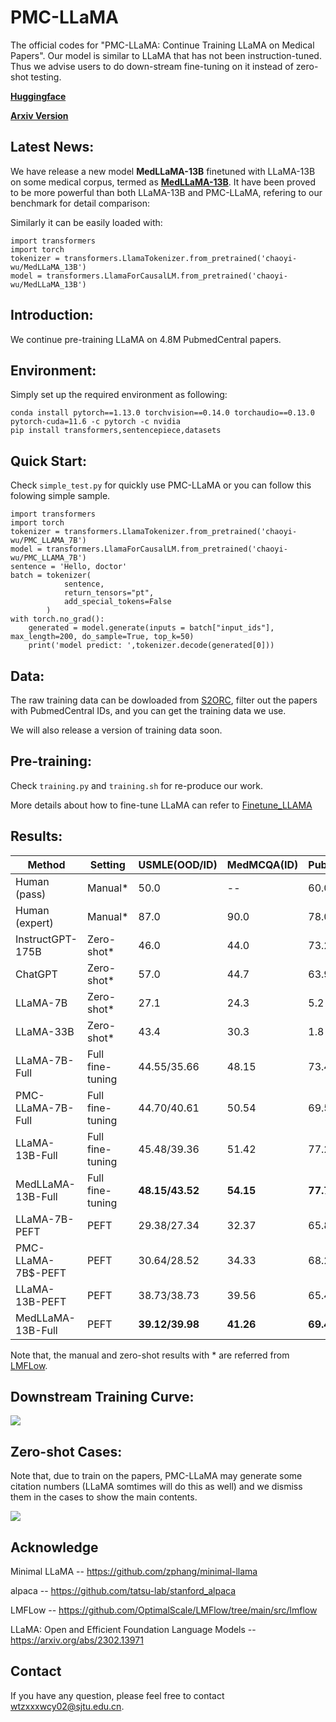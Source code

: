 # PMC-LLaMA
The official codes for "PMC-LLaMA: Continue Training LLaMA on Medical Papers". 
Our model is similar to LLaMA that has not been instruction-tuned. Thus we advise users to do down-stream fine-tuning on it instead of zero-shot testing.

[**Huggingface**](https://huggingface.co/chaoyi-wu/PMC_LLAMA_7B) 

[**Arxiv Version**](https://arxiv.org/abs/2304.14454)

## Latest News:
We have release a new model **MedLLaMA-13B** finetuned with LLaMA-13B on some medical corpus, termed as [**MedLLaMA-13B**](https://huggingface.co/chaoyi-wu/MedLLaMA_13B/blob/main/README.md). It have been proved to be more powerful than both LLaMA-13B and PMC-LLaMA, refering to our benchmark for detail comparison:

Similarly it can be easily loaded with:
```
import transformers
import torch
tokenizer = transformers.LlamaTokenizer.from_pretrained('chaoyi-wu/MedLLaMA_13B')
model = transformers.LlamaForCausalLM.from_pretrained('chaoyi-wu/MedLLaMA_13B')
```
## Introduction:
We continue pre-training LLaMA on 4.8M PubmedCentral papers.

## Environment:
Simply set up the required environment as following:
```
conda install pytorch==1.13.0 torchvision==0.14.0 torchaudio==0.13.0 pytorch-cuda=11.6 -c pytorch -c nvidia
pip install transformers,sentencepiece,datasets
```

## Quick Start:
Check `simple_test.py` for quickly use PMC-LLaMA or you can follow this folowing simple sample.

```
import transformers
import torch
tokenizer = transformers.LlamaTokenizer.from_pretrained('chaoyi-wu/PMC_LLAMA_7B')
model = transformers.LlamaForCausalLM.from_pretrained('chaoyi-wu/PMC_LLAMA_7B')
sentence = 'Hello, doctor' 
batch = tokenizer(
            sentence,
            return_tensors="pt", 
            add_special_tokens=False
        )
with torch.no_grad():
    generated = model.generate(inputs = batch["input_ids"], max_length=200, do_sample=True, top_k=50)
    print('model predict: ',tokenizer.decode(generated[0]))
```

## Data:
The raw training data can be dowloaded from [S2ORC](https://github.com/allenai/s2orc), filter out the papers with PubmedCentral IDs, and you can get the training data we use. 

We will also release a version of training data soon.

## Pre-training:
Check `training.py` and `training.sh` for re-produce our work. 

More details about how to fine-tune LLaMA can refer to [Finetune_LLAMA](https://github.com/chaoyi-wu/Finetune_LLAMA)

## Results:
| Method              | Setting             | USMLE(OOD/ID) | MedMCQA(ID) | PubMedQA(ID) |
|---------------------|---------------------|------------------|--------------|------------------|
| Human (pass)        | Manual*             | 50.0            | --            | 60.0           |
| Human (expert)      | Manual*             | 87.0            | 90.0         | 78.0           |
| InstructGPT-175B    | Zero-shot*          | 46.0            | 44.0         | 73.2           |
| ChatGPT             | Zero-shot*          | 57.0            | 44.7         | 63.9           |
| LLaMA-7B            | Zero-shot*          | 27.1            | 24.3         | 5.2             |
| LLaMA-33B           | Zero-shot*          | 43.4            | 30.3         | 1.8             |
| LLaMA-7B-Full  | Full fine-tuning   | 44.55/35.66     | 48.15        | 73.4          |
| PMC-LLaMA-7B-Full | Full fine-tuning | 44.70/40.61     | 50.54        | 69.5          |
| LLaMA-13B-Full  | Full fine-tuning   | 45.48/39.36     | 51.42        | 77.2          |
| MedLLaMA-13B-Full | Full fine-tuning | **48.15/43.52**     | **54.15**        | **77.7**          |
| LLaMA-7B-PEFT  | PEFT               | 29.38/27.34     | 32.37        | 65.8          |
| PMC-LLaMA-7B$-PEFT | PEFT             | 30.64/28.52     | 34.33        | 68.2          |
| LLaMA-13B-PEFT  | PEFT               | 38.73/38.73     | 39.56        | 65.4          |
| MedLLaMA-13B-Full | PEFT | **39.12/39.98**     | **41.26**        | **69.4**         |

Note that, the manual and zero-shot results with * are referred from [LMFLow](https://github.com/OptimalScale/LMFlow/tree/main/src/lmflow).

## Downstream Training Curve:
<img src="https://github.com/chaoyi-wu/PMC-LLaMA/blob/main/figures/training_curve.png"/>

## Zero-shot Cases:
Note that, due to train on the papers, PMC-LLaMA may generate some citation numbers (LLaMA somtimes will do this as well) and we dismiss them in the cases to show the main contents.

<img src="https://github.com/chaoyi-wu/PMC-LLaMA/blob/main/figures/zero-shot_cases.png"/>

## Acknowledge
Minimal LLaMA -- https://github.com/zphang/minimal-llama

alpaca -- https://github.com/tatsu-lab/stanford_alpaca

LMFLow -- https://github.com/OptimalScale/LMFlow/tree/main/src/lmflow

LLaMA: Open and Efficient Foundation Language Models -- https://arxiv.org/abs/2302.13971

## Contact
If you have any question, please feel free to contact wtzxxxwcy02@sjtu.edu.cn.

